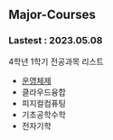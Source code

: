 ## Major-Courses
### Lastest : 2023.05.08
4학년 1학기 전공과목 리스트
- [운영체제]()
- 클라우드융합
- 피지컬컴퓨팅
- 기초공학수학
- 전자기학